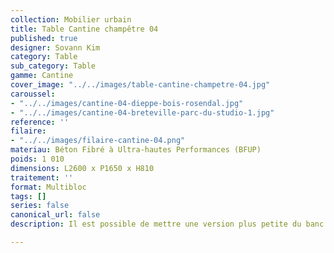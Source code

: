 ```yaml
---
collection: Mobilier urbain
title: Table Cantine champêtre 04
published: true
designer: Sovann Kim
category: Table
sub_category: Table
gamme: Cantine
cover_image: "../../images/table-cantine-champetre-04.jpg"
caroussel:
- "../../images/cantine-04-dieppe-bois-rosendal.jpg"
- "../../images/cantine-04-breteville-parc-du-studio-1.jpg"
reference: ''
filaire:
- "../../images/filaire-cantine-04.png"
materiau: Béton Fibré à Ultra-hautes Performances (BFUP)
poids: 1 010
dimensions: L2600 x P1650 x H810
traitement: ''
format: Multibloc
tags: []
series: false
canonical_url: false
description: Il est possible de mettre une version plus petite du banc.

---
```

